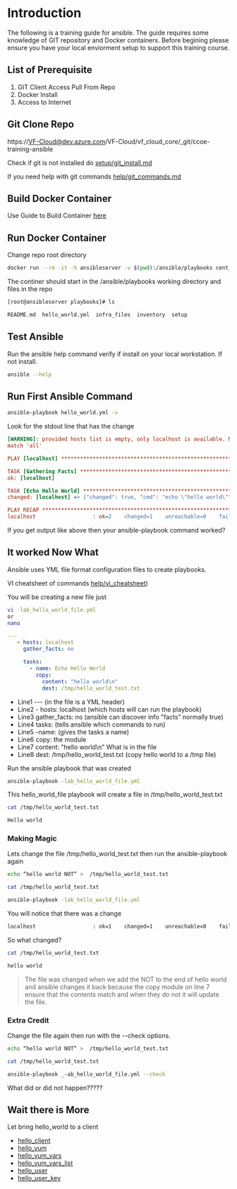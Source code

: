 # Introduction

The following is a training guide for ansible.  The guide requires some knowledge of GIT repository and Docker containers. Before begining please ensure you have your local enviorment setup to support this training course.

## List of Prerequisite

1. GIT Client Access Pull From Repo
1. Docker Install
1. Access to Internet 

## Git Clone Repo

https://VF-Cloud@dev.azure.com/VF-Cloud/vf_cloud_core/_git/ccoe-training-ansible

Check if git is not installed do [setup/git_install.md](setup/git_install.md)

If you need help with git commands [help/git_commands.md](help/git_commands.md)

## Build Docker Container 

Use Guide to Build Container [here](setup/cntr_centos_ansible/README.md) 

## Run Docker Container

Change repo root directory


```bash
docker run --rm -it -h ansibleserver -v $(pwd):/ansible/playbooks cent_ansible bash
```

The continer should start in the /ansible/playbooks working directory and files in the repo

```bash
[root@ansibleserver playbooks]# ls
```

```bash
README.md  hello_world.yml  infra_files  inventory  setup
```

## Test Ansible

Run the ansible help command verify if install on your local workstation.  If not install.

```bash
ansible --help
```

## Run First Ansible Command

```bash
ansible-playbook hello_world.yml -v
```

Look for the stdout line that has the change

```ini
[WARNING]: provided hosts list is empty, only localhost is available. Note that the implicit localhost does not
match 'all'

PLAY [localhost] ****************************************************************************************************

TASK [Gathering Facts] **********************************************************************************************
ok: [localhost]

TASK [Echo Hello World] *********************************************************************************************
changed: [localhost] => {"changed": true, "cmd": "echo \"hello world\"", "delta": "0:00:00.107958", "end": "2021-02-18 22:37:46.404767", "rc": 0, "start": "2021-02-18 22:37:46.296809", "stderr": "", "stderr_lines": [], "stdout": "hello world", "stdout_lines": ["hello world"]}

PLAY RECAP **********************************************************************************************************
localhost                  : ok=2    changed=1    unreachable=0    failed=0    skipped=0    rescued=0    ignored=0   

```

If you get output like above then your ansible-playbook command worked?

## It worked Now What

Ansible uses YML file format configuration files to create playbooks.

VI cheatsheet of commands [help/vi_cheatsheet](help/vi_cheatsheet.md)) 

You will be creating a new file just 

```bash
vi -lab_hello_world_file.yml
or 
nano 
```

```yaml
---
   - hosts: localhost
     gather_facts: no

     tasks:
       - name: Echo Hello World
         copy: 
           content: "hello world\n" 
           dest: /tmp/hello_world_test.txt

```

* Line1 --- (in the file is a YML header)
* Line2 - hosts: localhost (which hosts will can run the playbook)
* Line3 gather_facts: no (ansible can discover info "facts" normally true)
* Line4 tasks: (tells ansible which commands to run)
* Line5 -name: (gives the tasks a name)
* Line6 copy: the module
* Line7 content: "hello world\n" What is in the file
* Line8 dest: /tmp/hello_world_test.txt (copy hello world to a /tmp file)


Run the ansible playbook that was created

```bash
ansible-playbook -lab_hello_world_file.yml
```

This hello_world_file playbook will create a file in /tmp/hello_world_test.txt

```bash
cat /tmp/hello_world_test.txt
```

```bash
Hello world
```

### Making Magic

Lets change the file /tmp/hello_world_test.txt then run the ansible-playbook again

```bash
echo “hello world NOT” >  /tmp/hello_world_test.txt
```

```bash
cat /tmp/hello_world_test.txt
```

```bash
ansible-playbook -lab_hello_world_file.yml
```

You will notice that there was a change

```bash
localhost                  : ok=1    changed=1    unreachable=0    failed=0
```
So what changed?

```bash
cat /tmp/hello_world_test.txt
```

```bash
hello world
```

> The file was changed when we add the NOT to the end of hello world and ansible changes it back because the copy module on line 7 ensure that the contents match and when they do not it will update the file.

### Extra Credit

Change the file again then run with the --check options.

```bash
echo “hello world NOT” >  /tmp/hello_world_test.txt
```

```bash
cat /tmp/hello_world_test.txt
```

```bash
ansible-playbook _-ab_hello_world_file.yml --check
```

What did or did not happen?????

## Wait there is More

Let bring hello_world to a client

* [hello_client](LABS/1.hello_client/README.md)
* [hello_yum](LABS/2.hello_yum/README.md)
* [hello_yum_vars](LABS/3.hello_yum_vars/README.md)
* [hello_yum_vars_list](LABS/4.hello_yum_vars_list/README.md)
* [hello_user](LABS/5.hello_user/README.md)
* [hello_user_key](LABS/6.hello_user_key/README.md)
